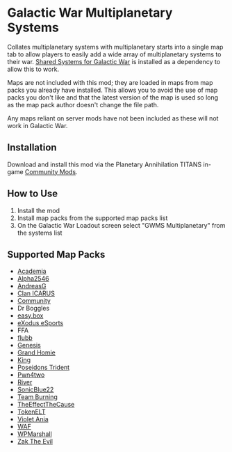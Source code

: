 # Galactic War Multiplanetary Systems

Collates multiplanetary systems with multiplanetary starts into a single map tab to allow players to easily add a wide array of multiplanetary systems to their war. [Shared Systems for Galactic War](https://forums.planetaryannihilation.com/threads/rel-shared-systems-for-galactic-war.71533/) is installed as a dependency to allow this to work.

Maps are not included with this mod; they are loaded in maps from map packs you already have installed. This allows you to avoid the use of map packs you don't like and that the latest version of the map is used so long as the map pack author doesn't change the file path.

Any maps reliant on server mods have not been included as these will not work in Galactic War.

## Installation

Download and install this mod via the Planetary Annihilation TITANS in-game [Community Mods](https://steamcommunity.com/sharedfiles/filedetails/?id=1417396826).

## How to Use

1. Install the mod
2. Install map packs from the supported map packs list
3. On the Galactic War Loadout screen select "GWMS Multiplanetary" from the systems list

## Supported Map Packs

- [Academia](https://forums.planetaryannihilation.com/threads/academia-map-pack.73511/)
- [Alpha2546](https://forums.planetaryannihilation.com/threads/alpha2546-maps-kure-atoll-02-11-2016-download-on-pamm.70258/)
- [AndreasG](https://forums.planetaryannihilation.com/threads/andreasg-1v1-map-pack-on-pamm-now.70631/)
- [Clan ICARUS](https://forums.planetaryannihilation.com/threads/clan-icarus-map-pack.73237/)
- [Community](https://forums.planetaryannihilation.com/threads/community-map-pack.67523/)
- Dr Boggles
- [easy.box](https://forums.planetaryannihilation.com/threads/release-easybox-mappack.69621/)
- [eXodus eSports](https://forums.planetaryannihilation.com/threads/exodus-esports-map-pack.71887/)
- FFA
- [flubb](https://forums.planetaryannihilation.com/threads/flubbs-tremendous-map-pack.72345/)
- [Genesis](https://forums.planetaryannihilation.com/threads/pa-stats-1v1-ladder-map-pool.64263/)
- [Grand Homie](https://forums.planetaryannihilation.com/threads/grand-homies-map-pack.72635/)
- [King](https://forums.planetaryannihilation.com/threads/kings-map-pack.73459/)
- [Poseidons Trident](https://forums.planetaryannihilation.com/threads/poseidons-trident-map-pack.69030/)
- [Pwn4two](https://forums.planetaryannihilation.com/threads/pwn4twos-map-pack.70689/)
- [River](https://forums.planetaryannihilation.com/threads/rivers-mappack.72787/)
- [SonicBlue22](https://forums.planetaryannihilation.com/threads/sonicblue22s-map-pack.72538/)
- [Team Burning](https://forums.planetaryannihilation.com/threads/team-burning-systems.67823/)
- [TheEffectTheCause](https://forums.planetaryannihilation.com/threads/theeffectthecause-map-pack.73439/)
- [TokenELT](https://forums.planetaryannihilation.com/threads/rel-client-system-sharing-2.69117/)
- [Violet Ania](https://forums.planetaryannihilation.com/threads/the-lana-series.70524/)
- [WAF](https://forums.planetaryannihilation.com/threads/therealfs-map-pack.72943/)
- [WPMarshall](https://forums.planetaryannihilation.com/threads/wpmarshalls-map-pack.71597/)
- [Zak The Evil](https://forums.planetaryannihilation.com/threads/new-map-pack-zak-the-evils-map-pack-no-02.72314/)
